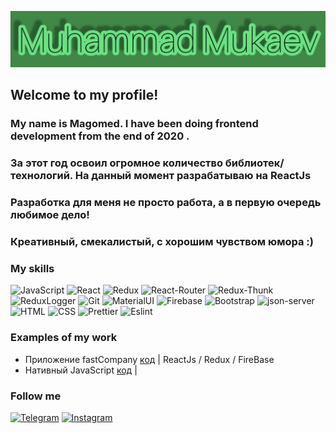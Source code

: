 [![Header](https://github.com/Grom013/Grom013/blob/main/assets/photo_2021-12-13_21-28-00.jpg)]()

## Welcome to my profile!

### My name is Magomed. I have been doing frontend development from the end of 2020 .

### За этот год освоил огромное количество библиотек/технологий. На данный момент разрабатываю на ReactJs

### Разработка для меня не просто работа, а в первую очередь любимое дело!

### Креативный, смекалистый, с хорошим чувством юмора :)

### My skills

![JavaScript](https://img.shields.io/badge/-JavaScript-266132?style=for-the-badge&logo=JavaScript&logocolor=E9D54D)
![React](https://img.shields.io/badge/-React-266132?style=for-the-badge&logo=React&logocolor=E9D54D)
![Redux](https://img.shields.io/badge/-Redux-266132?style=for-the-badge&logo=Redux&logocolor=E9D54D)
![React-Router](https://img.shields.io/badge/React_Router-266132?style=for-the-badge&logo=react-router)
![Redux-Thunk](https://img.shields.io/badge/Redux_Thunk-266132?style=for-the-badge&logo=redux-thunk)
![ReduxLogger](https://img.shields.io/badge/-Redux_Logger-266132?style=for-the-badge&logo=reduxLogger&logocolor=E9D54D)
![Git](https://img.shields.io/badge/Git-266132?style=for-the-badge&logo=git)
![MaterialUI](https://img.shields.io/badge/-Material_UI-266132?style=for-the-badge&logo=MaterialUI&logocolor=E9D54D)
![Firebase](https://img.shields.io/badge/-Firebase-266132?style=for-the-badge&logo=Firebase&logocolor=E9D54D)
![Bootstrap](https://img.shields.io/badge/-Bootstrap-266132?style=for-the-badge&logo=Bootstrap&logocolor=E9D54D)
![json-server](https://img.shields.io/badge/-json_server-266132?style=for-the-badge&logo=jsonServer&logocolor=E9D54D)
![HTML](https://img.shields.io/badge/HTML-266132?style=for-the-badge&logo=HTML5)
![CSS](https://img.shields.io/badge/CSS-266132?style=for-the-badge&logo=css3)
![Prettier](https://img.shields.io/badge/Prettier-266132?style=for-the-badge&logo=prettier)
![Eslint](https://img.shields.io/badge/-eslint-266132?style=for-the-badge&logo=esLint&logocolor=E9D54D)

### Examples of my work

- Приложение fastCompany [код](https://github.com/Grom013/ROUTER) | ReactJs / Redux / FireBase
- Нативный JavaScript [код](https://github.com/Grom013/JsSimpleCode) |

### Follow me

[![Telegram](https://img.shields.io/badge/Telegram-red?style=social&logo=telegram)](https://teleg.run/mvl013)
[![Instagram](https://img.shields.io/badge/Instagram-red?style=social&logo=instagram)](https://instagram.com/m_mukaev77?utm_medium=copy_link)
